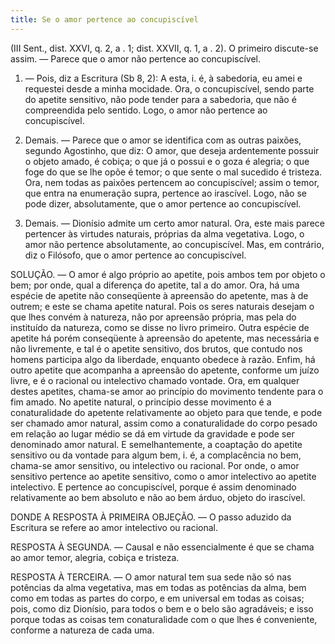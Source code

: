 ```yaml
---
title: Se o amor pertence ao concupiscível
---
```


(III Sent., dist. XXVI, q. 2, a . 1; dist. XXVII, q. 1, a . 2).
  O primeiro discute-se assim. ― Parece que o amor não pertence ao concupiscível.  

1. ― Pois, diz a Escritura (Sb 8, 2): A esta, i. é, à sabedoria, eu amei e requestei desde a minha mocidade. Ora, o concupiscível, sendo parte do apetite sensitivo, não pode tender para a sabedoria, que não é compreendida pelo sentido. Logo, o amor não pertence ao concupiscível.  

2. Demais. ― Parece que o amor se identifica com as outras paixões, segundo Agostinho, que diz: O amor, que deseja ardentemente possuir o objeto amado, é cobiça; o que já o possui e o goza é alegria; o que foge do que se lhe opõe é temor; o que sente o mal sucedido é tristeza. Ora, nem todas as paixões pertencem ao concupiscível; assim o temor, que entra na enumeração supra, pertence ao irascível. Logo, não se pode dizer, absolutamente, que o amor pertence ao concupiscível.  

3. Demais. ― Dionísio admite um certo amor natural. Ora, este mais parece pertencer às virtudes naturais, próprias da alma vegetativa. Logo, o amor não pertence absolutamente, ao concupiscível.  Mas, em contrário, diz o Filósofo, que o amor pertence ao concupiscível.  

SOLUÇÃO. ― O amor é algo próprio ao apetite, pois ambos tem por objeto o bem; por onde, qual a diferença do apetite, tal a do amor. Ora, há uma espécie de apetite não conseqüente à apreensão do apetente, mas à de outrem; e este se chama apetite natural. Pois os seres naturais desejam o que lhes convém à natureza, não por apreensão própria, mas pela do instituído da natureza, como se disse no livro primeiro. Outra espécie de apetite há porém conseqüente à apreensão do apetente, mas necessária e não livremente, e tal é o apetite sensitivo, dos brutos, que contudo nos homens participa algo da liberdade, enquanto obedece à razão. Enfim, há outro apetite que acompanha a apreensão do apetente, conforme um juízo livre, e é o racional ou intelectivo chamado vontade.  Ora, em qualquer destes apetites, chama-se amor ao princípio do movimento tendente para o fim amado. No apetite natural, o princípio desse movimento é a conaturalidade do apetente relativamente ao objeto para que tende, e pode ser chamado amor natural, assim como a conaturalidade do corpo pesado em relação ao lugar médio se dá em virtude da gravidade e pode ser denominado amor natural. E semelhantemente, a coaptação do apetite sensitivo ou da vontade para algum bem, i. é, a complacência no bem, chama-se amor sensitivo, ou intelectivo ou racional. Por onde, o amor sensitivo pertence ao apetite sensitivo, como o amor intelectivo ao apetite intelectivo. E pertence ao concupiscível, porque é assim denominado relativamente ao bem absoluto e não ao bem árduo, objeto do irascível.  

DONDE A RESPOSTA À PRIMEIRA OBJEÇÃO. ― O passo aduzido da Escritura se refere ao amor intelectivo ou racional.  

RESPOSTA À SEGUNDA. ― Causal e não essencialmente é que se chama ao amor temor, alegria, cobiça e tristeza.  

RESPOSTA À TERCEIRA. ― O amor natural tem sua sede não só nas potências da alma vegetativa, mas em todas as potências da alma, bem como em todas as partes do corpo, e em universal em todas as coisas; pois, como diz Dionísio, para todos o bem e o belo são agradáveis; e isso porque todas as coisas tem conaturalidade com o que lhes é conveniente, conforme a natureza de cada uma.